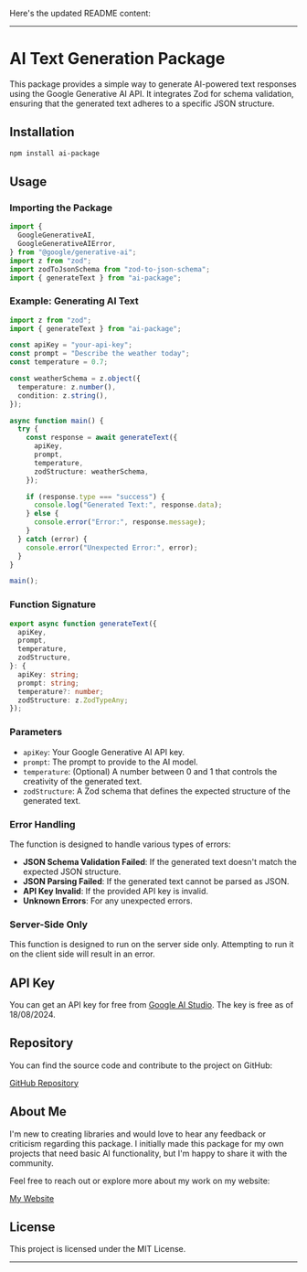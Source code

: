 Here's the updated README content:

---

# AI Text Generation Package

This package provides a simple way to generate AI-powered text responses using the Google Generative AI API. It integrates Zod for schema validation, ensuring that the generated text adheres to a specific JSON structure.

## Installation

```bash
npm install ai-package
```

## Usage

### Importing the Package

```typescript
import {
  GoogleGenerativeAI,
  GoogleGenerativeAIError,
} from "@google/generative-ai";
import z from "zod";
import zodToJsonSchema from "zod-to-json-schema";
import { generateText } from "ai-package";
```

### Example: Generating AI Text

```typescript
import z from "zod";
import { generateText } from "ai-package";

const apiKey = "your-api-key";
const prompt = "Describe the weather today";
const temperature = 0.7;

const weatherSchema = z.object({
  temperature: z.number(),
  condition: z.string(),
});

async function main() {
  try {
    const response = await generateText({
      apiKey,
      prompt,
      temperature,
      zodStructure: weatherSchema,
    });

    if (response.type === "success") {
      console.log("Generated Text:", response.data);
    } else {
      console.error("Error:", response.message);
    }
  } catch (error) {
    console.error("Unexpected Error:", error);
  }
}

main();
```

### Function Signature

```typescript
export async function generateText({
  apiKey,
  prompt,
  temperature,
  zodStructure,
}: {
  apiKey: string;
  prompt: string;
  temperature?: number;
  zodStructure: z.ZodTypeAny;
});
```

### Parameters

- `apiKey`: Your Google Generative AI API key.
- `prompt`: The prompt to provide to the AI model.
- `temperature`: (Optional) A number between 0 and 1 that controls the creativity of the generated text.
- `zodStructure`: A Zod schema that defines the expected structure of the generated text.

### Error Handling

The function is designed to handle various types of errors:

- **JSON Schema Validation Failed**: If the generated text doesn't match the expected JSON structure.
- **JSON Parsing Failed**: If the generated text cannot be parsed as JSON.
- **API Key Invalid**: If the provided API key is invalid.
- **Unknown Errors**: For any unexpected errors.

### Server-Side Only

This function is designed to run on the server side only. Attempting to run it on the client side will result in an error.

## API Key

You can get an API key for free from [Google AI Studio](https://aistudio.google.com/app/apikey). The key is free as of 18/08/2024.

## Repository

You can find the source code and contribute to the project on GitHub:

[GitHub Repository](https://github.com/Arinji2/ai-package)

## About Me

I'm new to creating libraries and would love to hear any feedback or criticism regarding this package. I initially made this package for my own projects that need basic AI functionality, but I'm happy to share it with the community.

Feel free to reach out or explore more about my work on my website:

[My Website](https://www.arinji.com)

## License

This project is licensed under the MIT License.

---

